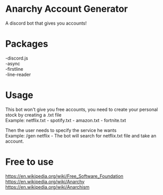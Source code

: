 # Anarchy Account Generator
A discord bot that gives you accounts!

# Packages
-discord.js  
-async  
-firstline  
-line-reader  

# Usage
This bot won't give you free accounts, you need to create your personal stock by creating a .txt file  
Example: netflix.txt - spotify.txt - amazon.txt - fortnite.txt  

Then the user needs to specify the service he wants  
Example: /gen netflix  - The bot will search for netflix.txt file and take an account.

# Free to use 
https://en.wikipedia.org/wiki/Free_Software_Foundation  
https://en.wikipedia.org/wiki/Anarchy  
https://en.wikipedia.org/wiki/Anarchism
